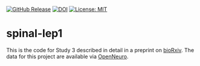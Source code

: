 [![GitHub Release](https://img.shields.io/github/v/release/eippertlab/spinal-lep1)](https://github.com/eippertlab/spinal-lep1/releases/tag/v1.0)
[![DOI](https://zenodo.org/badge/821370765.svg)](https://zenodo.org/doi/10.5281/zenodo.12658842)
[![License: MIT](https://img.shields.io/badge/License-MIT-yellow.svg)](https://opensource.org/licenses/MIT)


# spinal-lep1
This is the code for Study 3 described in detail in a preprint on [bioRxiv](https://doi.org/10.1101/2022.12.05.519148). The data for this project are available via [OpenNeuro](https://openneuro.org/).

